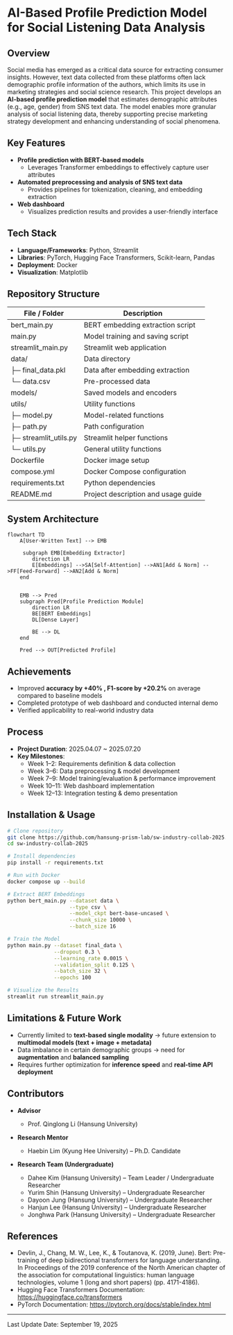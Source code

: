 # AI-Based Profile Prediction Model for Social Listening Data Analysis

## Overview

Social media has emerged as a critical data source for extracting consumer insights. However, text data collected from these platforms often lack demographic profile information of the authors, which limits its use in marketing strategies and social science research. This project develops an **AI-based profile prediction model** that estimates demographic attributes (e.g., age, gender) from SNS text data. The model enables more granular analysis of social listening data, thereby supporting precise marketing strategy development and enhancing understanding of social phenomena.


## Key Features

- **Profile prediction with BERT-based models**  
  - Leverages Transformer embeddings to effectively capture user attributes  
- **Automated preprocessing and analysis of SNS text data**  
  - Provides pipelines for tokenization, cleaning, and embedding extraction  
- **Web dashboard**  
  - Visualizes prediction results and provides a user-friendly interface  


## Tech Stack

- **Language/Frameworks**: Python, Streamlit
- **Libraries**: PyTorch, Hugging Face Transformers, Scikit-learn, Pandas  
- **Deployment**: Docker  
- **Visualization**: Matplotlib

## Repository Structure

| File / Folder         | Description                         |
| --------------------- | ----------------------------------- |
| bert_main.py          | BERT embedding extraction script    |
| main.py               | Model training and saving script    |
| streamlit_main.py     | Streamlit web application           |
| data/                 | Data directory                      |
| ├─ final_data.pkl     | Data after embedding extraction     |
| └─ data.csv           | Pre-processed data                  |
| models/               | Saved models and encoders           |
| utils/                | Utility functions                   |
| ├─ model.py           | Model-related functions             |
| ├─ path.py            | Path configuration                  |
| ├─ streamlit_utils.py | Streamlit helper functions          |
| └─ utils.py           | General utility functions           |
| Dockerfile            | Docker image setup                  |
| compose.yml           | Docker Compose configuration        |
| requirements.txt      | Python dependencies                 |
| README.md             | Project description and usage guide |


## System Architecture
```mermaid
flowchart TD
    A[User-Written Text] --> EMB

     subgraph EMB[Embedding Extractor]
     	direction LR
        E[Embeddings] -->SA[Self-Attention] -->AN1[Add & Norm] -->FF[Feed-Forward] -->AN2[Add & Norm]
    end

	
    EMB --> Pred  
    subgraph Pred[Profile Prediction Module]
    	direction LR
    	BE[BERT Embeddings]
    	DL[Dense Layer]
    	
    	BE --> DL
    end
    
    Pred --> OUT[Predicted Profile]

```


## Achievements

- Improved  **accuracy by +40% , F1-score by +20.2%** on average compared to baseline models
- Completed prototype of web dashboard and conducted internal demo  
- Verified applicability to real-world industry data


## Process

- **Project Duration**: 2025.04.07 ~ 2025.07.20
- **Key Milestones**:
    - Week 1–2: Requirements definition & data collection
    - Week 3–6: Data preprocessing & model development
    - Week 7–9: Model training/evaluation & performance improvement
    - Week 10–11: Web dashboard implementation
    - Week 12–13: Integration testing & demo presentation


## Installation & Usage
```bash
# Clone repository
git clone https://github.com/hansung-prism-lab/sw-industry-collab-2025.git
cd sw-industry-collab-2025

# Install dependencies
pip install -r requirements.txt

# Run with Docker
docker compose up --build

# Extract BERT Embeddings
python bert_main.py --dataset data \
                    --type csv \
                    --model_ckpt bert-base-uncased \
                    --chunk_size 10000 \
                    --batch_size 16

# Train the Model
python main.py --dataset final_data \
               --dropout 0.3 \
               --learning_rate 0.0015 \
               --validation_split 0.125 \
               --batch_size 32 \
               --epochs 100

# Visualize the Results
streamlit run streamlit_main.py
```

## Limitations & Future Work

- Currently limited to **text-based single modality** → future extension to **multimodal models (text + image + metadata)**  
- Data imbalance in certain demographic groups → need for **augmentation** and **balanced sampling**  
- Requires further optimization for **inference speed** and **real-time API deployment**  


## Contributors

- **Advisor**  
    - Prof. Qinglong Li (Hansung University)

- **Research Mentor**
    - Haebin Lim (Kyung Hee University) – Ph.D. Candidate 

- **Research Team (Undergraduate)**  
  - Dahee Kim (Hansung University) – Team Leader / Undergraduate Researcher  
  - Yurim Shin (Hansung University) – Undergraduate Researcher  
  - Dayoon Jung (Hansung University) – Undergraduate Researcher  
  - Hanjun Lee (Hansung University) – Undergraduate Researcher  
  - Jonghwa Park (Hansung University) – Undergraduate Researcher


## References

- Devlin, J., Chang, M. W., Lee, K., & Toutanova, K. (2019, June). Bert: Pre-training of deep bidirectional transformers for language understanding. In Proceedings of the 2019 conference of the North American chapter of the association for computational linguistics: human language technologies, volume 1 (long and short papers) (pp. 4171-4186).
- Hugging Face Transformers Documentation: https://huggingface.co/transformers
- PyTorch Documentation: https://pytorch.org/docs/stable/index.html

----

Last Update Date: September 19, 2025 
